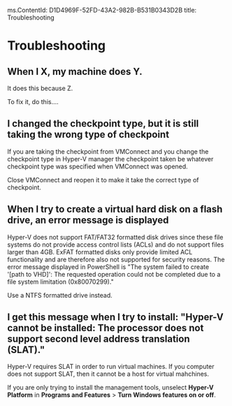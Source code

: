 ms.ContentId: D1D4969F-52FD-43A2-982B-B531B0343D2B 
title: Troubleshooting

# Troubleshooting #



## When I X, my machine does Y. ##

It does this because Z.

To fix it, do this....


## I changed the checkpoint type, but it is still taking the wrong type of checkpoint ##

If you are taking the checkpoint from VMConnect and you change the checkpoint type in Hyper-V manager the checkpoint taken be whatever checkpoint type was specified when VMConnect was opened.

Close VMConnect and reopen it to make it take the correct type of checkpoint.

## When I try to create a virtual hard disk on a flash drive, an error message is displayed ##

Hyper-V does not support FAT/FAT32 formatted disk drives since these file systems do not provide access control lists (ACLs) and do not support files larger than 4GB. ExFAT formatted disks only provide limited ACL functionality and are therefore also not supported for security reasons.
The error message displayed in PowerShell is "The system failed to create '\[path to VHD\]': The requested operation could not be completed due to a file system limitation (0x80070299)."

Use a NTFS formatted drive instead. 

## I get this message when I try to install: "Hyper-V cannot be installed: The processor does not support second level address translation (SLAT)." ##
Hyper-V requires SLAT in order to run virtual machines. If you computer does not support SLAT, then it cannot be a host for virtual mahchines.

If you are only trying to install the management tools, unselect **Hyper-V Platform** in **Programs and Features** > **Turn Windows features on or off**.




